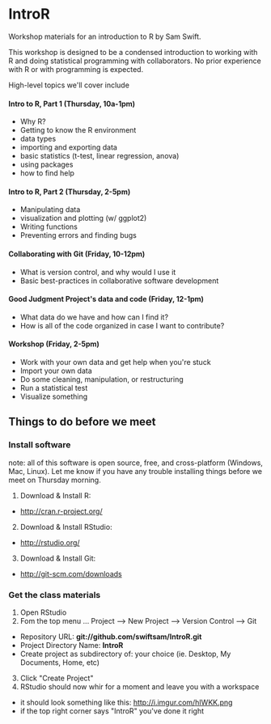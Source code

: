 IntroR
======
Workshop materials for an introduction to R by Sam Swift.

This workshop is designed to be a condensed introduction to working with R and doing statistical programming with collaborators.  No prior experience with R or with programming is expected.  

High-level topics we'll cover include
#### Intro to R, Part 1 (Thursday, 10a-1pm)
* Why R?
* Getting to know the R environment
* data types
* importing and exporting data
* basic statistics (t-test, linear regression, anova)
* using packages
* how to find help

#### Intro to R, Part 2 (Thursday, 2-5pm)
* Manipulating data
* visualization and plotting (w/ ggplot2)
* Writing functions
* Preventing errors and finding bugs

#### Collaborating with Git (Friday, 10-12pm)
* What is version control, and why would I use it
* Basic best-practices in collaborative software development

#### Good Judgment Project's data and code (Friday, 12-1pm)
* What data do we have and how can I find it?
* How is all of the code organized in case I want to contribute?

#### Workshop (Friday, 2-5pm)
* Work with your own data and get help when you're stuck
* Import your own data
* Do some cleaning, manipulation, or restructuring
* Run a statistical test
* Visualize something

Things to do before we meet
---------------------------
### Install software
note: all of this software is open source, free, and cross-platform (Windows, Mac, Linux).  Let me know if you have any trouble installing things before we meet on Thursday morning.

1. Download & Install R:  
  * http://cran.r-project.org/
2. Download & Install RStudio:
  * http://rstudio.org/
3. Download & Install Git:
  * http://git-scm.com/downloads

### Get the class materials
1. Open RStudio
2. Fom the top menu ... Project --> New Project --> Version Control --> Git
 * Repository URL:  **git://github.com/swiftsam/IntroR.git**
 * Project Directory Name: **IntroR**
 * Create project as subdirectory of: your choice (ie. Desktop, My Documents, Home, etc)
3. Click "Create Project"
4. RStudio should now whir for a moment and leave you with a workspace 
  * it should look something like this: http://i.imgur.com/hIWKK.png
  * if the top right corner says "IntroR" you've done it right